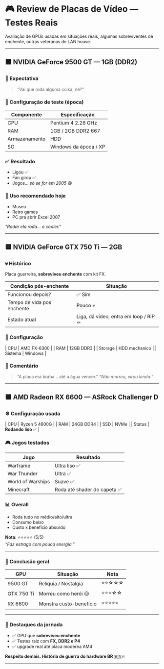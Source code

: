 # 🎮 Review de Placas de Vídeo — Testes Reais

Avaliação de GPUs usadas em situações reais, algumas sobreviventes de enchente, outras veteranas de LAN house.

---

## 🟫 NVIDIA GeForce **9500 GT** — 1GB (DDR2)

### 💭 Expectativa
> "Vai que roda alguma coisa, né?"

### 🧪 Configuração de teste (época)
| Componente | Especificação |
|-----------|---------------|
| CPU | Pentium 4 2.26 GHz |
| RAM | 1GB / 2GB DDR2 667 |
| Armazenamento | HDD |
| SO | Windows da época / XP |

### ✅ Resultado
- Ligou ✅
- Fan girou ✅
- Jogos… *só se for em 2005* 😅

### 🎯 Uso recomendado hoje
- Museu
- Retro games
- PC pra abrir Excel 2007

*"Rodar ela roda… o cooler."*

---

## 🟦 NVIDIA GeForce **GTX 750 Ti** — 2GB

### 💀 Histórico
Placa guerreira, **sobreviveu enchente** com kit FX.

| Condição pós-enchente | Situação |
|----------------------|---------|
| Funcionou depois? | ✅ Sim |
| Tempo de vida pos enchente | Pouco 💀 |
| Estado atual | Liga, dá vídeo, entra em loop / RIP ⚰️ |

### 🧪 Configuração
| CPU | AMD FX-6300 |
| RAM | 12GB DDR3 |
| Storage | HDD mechanico |
| Sistema | Windows |

### 🎯 Comentário
> “A placa era braba… até a água vencer.”
*“Não morreu, virou lenda.”*

---

## 🟩 AMD Radeon **RX 6600** — ASRock Challenger D

### ⚙️ Configuração usada
| CPU | Ryzen 5 4600G |
| RAM | 24GB DDR4 |
| SSD | NVMe |
| Status | **Rodando liso** ✅ |

### 🎮 Jogos testados
| Jogo | Resultado |
|------|---------|
| Warframe | Ultra liso ✅ |
| War Thunder | Ultra ✅ |
| World of Warships | Suave ✅ |
| Minecraft | Roda até shader do capeta ✅ |

### 📊 Overall
- Roda tudo no médio/alto/ultra
- Consumo baixo
- Custo x benefício absurdo

**Nota:** ⭐⭐⭐⭐⭐ (5/5)  
*“Faz estrago com pouca energia.”*

---

### 🧾 Conclusão geral

| GPU | Situação | Nota |
|-----|---------|------|
9500 GT | Relíquia / Nostalgia | ⭐⭐☆☆☆  
GTX 750 Ti | Morreu como herói 😢 | ⭐⭐⭐☆☆  
RX 6600 | Monstra custo-benefício | ⭐⭐⭐⭐⭐  

---

### 🏅 Destaques da jornada
- ✅ GPU que **sobreviveu enchente**
- ✅ Testes raiz com **FX, DDR2 e P4**
- ✅ upgrade real até placa moderna AM4

**Respeito demais. História de guerra do hardware BR** 🇧🇷🔥

---

